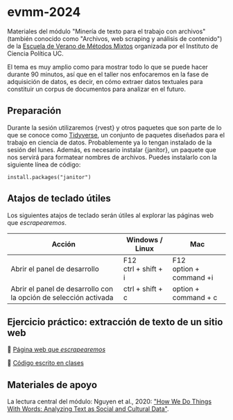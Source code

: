 # evmm-2024
Materiales del módulo "Minería de texto para el trabajo con archivos" (también conocido como "Archivos, web scraping y análisis de contenido") de la [Escuela de Verano de Métodos Mixtos](https://cienciapolitica.uc.cl/escuela-de-metodos-mixtos/emm-2024) organizada por el Instituto de Ciencia Política UC. 


El tema es muy amplio como para mostrar todo lo que se puede hacer durante 90 minutos, así que en el taller nos enfocaremos en la fase de adquisición de datos, es decir, en cómo extraer datos textuales para constituir un corpus de documentos para analizar en el futuro.


## Preparación

Durante la sesión utilizaremos {rvest} y otros paquetes que son parte de lo que se conoce como [Tidyverse](https://www.tidyverse.org/), un conjunto de paquetes diseñados para el trabajo en ciencia de datos. Probablemente ya lo tengan instalado de la sesión del lunes. Además, es necesario instalar {janitor}, un paquete que nos servirá para formatear nombres de archivos. Puedes instalarlo con la siguiente línea de código:

```
install.packages("janitor")
```

## Atajos de teclado útiles

Los siguientes atajos de teclado serán útiles al explorar las páginas web que _escrapearemos_.

| Acción | Windows / Linux | Mac |
|---|---|---|
| Abrir el panel de desarrollo | F12<br/>ctrl + shift + i | F12<br/>option + command +i |
| Abrir el panel de desarrollo con la opción de selección activada | ctrl + shift + c | option + command + c |

## Ejercicio práctico: extracción de texto de un sitio web

🔗 [Página web que _escrapearemos_](https://prensa.presidencia.cl/discurso.aspx?id=278977)

:page_facing_up: [Código escrito en clases]()

## Materiales de apoyo

La lectura central del módulo: Nguyen et al., 2020: ["How We Do Things With Words: Analyzing Text as Social and Cultural Data"](https://www.frontiersin.org/articles/10.3389/frai.2020.00062/full).

